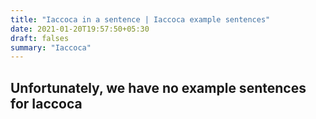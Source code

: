 ```yaml
---
title: "Iaccoca in a sentence | Iaccoca example sentences"
date: 2021-01-20T19:57:50+05:30
draft: falses
summary: "Iaccoca"
---
```

## Unfortunately, we have no example sentences for Iaccoca                 
